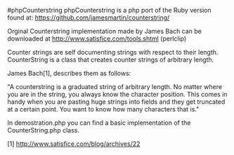 #phpCounterstring
phpCounterstring is a php port of the Ruby version found at:
https://github.com/jamesmartin/counterstring/

Orginal Counterstring implementation made by James Bach can be downloaded at http://www.satisfice.com/tools.shtml (perlclip)

Counter strings are self documenting strings with respect to their length. CounterString is a class that creates counter strings of arbitrary length.

James Bach[1], describes them as follows:

"A counterstring is a graduated string of arbitrary length. No matter where you are in the string, you always know the character position. This comes in handy when you are pasting huge strings into fields and they get truncated at a certain point. You want to know how many characters that is."

In demostration.php you can find a basic implementation of the CounterString.php class.


[1] http://www.satisfice.com/blog/archives/22
